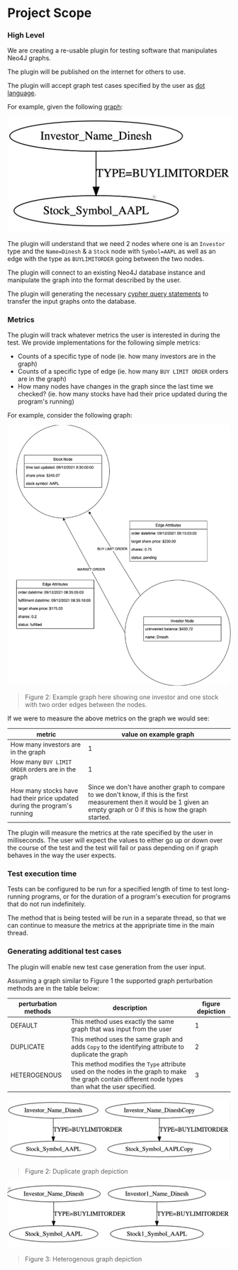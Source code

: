# Project Scope

### High Level
We are creating a re-usable plugin for testing software that manipulates Neo4J graphs.

The plugin will be published on the internet for others to use.

The plugin will accept graph test cases specified by the user as [dot language](https://dreampuf.github.io/GraphvizOnline/#digraph%20G%20%7B%0A%20%20Investor_Name_Dinesh%5B%5D%3B%0A%20%20Stock_Symbol_AAPL%5B%5D%3B%0A%20%20Investor_Name_Dinesh%20-%3E%20Stock_Symbol_AAPL%3B%0A%7D).

For example, given the following [graph](https://dreampuf.github.io/GraphvizOnline/#digraph%20G%20%7B%0A%20%20Investor_Name_Dinesh%5B%5D%3B%0A%20%20Stock_Symbol_AAPL%5B%5D%3B%0A%20%20Investor_Name_Dinesh%20-%3E%20Stock_Symbol_AAPL%20%5B%20label%3D%22TYPE%3DBUYLIMITORDER%22%20%5D%3B%0A%7D):

![Figure 1: Example graph 1](images/example-graph-2.png)

The plugin will understand that we need 2 nodes where one is an `Investor` type and the `Name=Dinesh` &amp; a `Stock` node with `Symbol=AAPL` as well as an edge with the type as `BUYLIMITORDER` going between the two nodes.

The plugin will connect to an existing Neo4J database instance and manipulate the graph into the format described by the user.

The plugin will generating the necessary [cypher query statements](https://neo4j.com/developer/cypher/updating/) to transfer the input graphs onto the database.

### Metrics

The plugin will track whatever metrics the user is interested in during the test. We provide implementations for the following simple metrics:

  - Counts of a specific type of node (ie. how many investors are in the graph)
  - Counts of a specific type of edge (ie. how many `BUY LIMIT ORDER` orders are in the graph)
  - How many nodes have changes in the graph since the last time we checked? (ie. how many stocks have had their price updated during the program's running)

For example, consider the following graph:

![Figure 2: Example graph here showing one investor and one stock with 2 order edges between the nodes.](images/example-graph-1.png)

> Figure 2: Example graph here showing one investor and one stock with two order edges between the nodes.

If we were to measure the above metrics on the graph we would see:

|metric|value on example graph|
|---|---|
|How many investors are in the graph| 1|
|How many `BUY LIMIT ORDER` orders are in the graph|1|
|How many stocks have had their price updated during the program's running|Since we don't have another graph to compare to we don't know, if this is the first measurement then it would be 1 given an empty graph or 0 if this is how the graph started.|

The plugin will measure the metrics at the rate specified by the user in milliseconds. The user will expect the values to either go up or down over the course of the test and the test will fail or pass depending on if graph behaves in the way the user expects.

### Test execution time

Tests can be configured to be run for a specified length of time to test long-running programs, or for the duration of a program's execution for programs that do not run indefinitely.

The method that is being tested will be run in a separate thread, so that we can continue to measure the metrics at the appripriate time in the main thread.

### Generating additional test cases

The plugin will enable new test case generation from the user input. 

Assuming a graph similar to Figure 1 the supported graph perturbation methods are in the table below:

|perturbation methods|description|figure depiction|
|---|---|---|
|DEFAULT|This method uses exactly the same graph that was input from the user| 1|
|DUPLICATE|This method uses the same graph and adds `Copy` to the identifying attribute to duplicate the graph| 2|
|HETEROGENOUS|This method modifies the `Type` attribute used on the nodes in the graph to make the graph contain different node types than what the user specified.|3|

![Figure 2: Duplicate graph depiction](images/example-graph-3.png)

> Figure 2: Duplicate graph depiction

![Figure 3: Heterogenous graph depiction](images/example-graph-4.png)

> Figure 3: Heterogenous graph depiction
